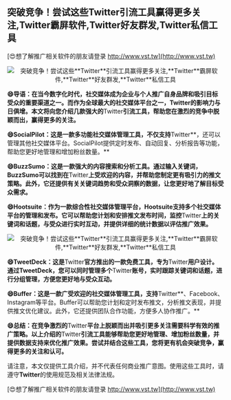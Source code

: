 ## **突破竞争！尝试这些**Twitter**引流工具赢得更多关注,**Twitter**霸屏软件,**Twitter**好友群发,**Twitter**私信工具**

[😍想了解推广相关软件的朋友请登录 http://www.vst.tw](http://www.vst.tw)

 <center><img src="https://vst.tw/MP4/tuiguang/png/4.png" alt="突破竞争！尝试这些**Twitter**引流工具赢得更多关注,**Twitter**霸屏软件,**Twitter**好友群发,**Twitter**私信工具"></center>

**😄导语：在当今数字化时代，社交媒体成为企业与个人推广自身品牌和吸引目标受众的重要渠道之一。而作为全球最大的社交媒体平台之一，**Twitter**的影响力与日俱增。本文将向您介绍几款强大的**Twitter**引流工具，帮助您在激烈的竞争中脱颖而出，赢得更多的关注。**

**😄SocialPilot：这是一款多功能社交媒体管理工具，不仅支持**Twitter**，还可以管理其他社交媒体平台。SocialPilot提供定时发布、自动回复、分析报告等功能，帮助您更好地管理和增加粉丝数量。**

**😄BuzzSumo：这是一款强大的内容搜索和分析工具。通过输入关键词，BuzzSumo可以找到在**Twitter**上受欢迎的内容，并帮助您制定更有吸引力的推文策略。此外，它还提供有关关键词趋势和受众洞察的数据，让您更好地了解目标受众需求。**

**😄Hootsuite：作为一款综合性社交媒体管理平台，Hootsuite支持多个社交媒体平台的管理和发布。它可以帮助您计划和安排推文发布时间，监控**Twitter**上的关键词和话题，与受众进行实时互动，并提供详细的统计数据以评估推广效果。**

 <center><img src="https://vst.tw/MP4/tuiguang/png/7.png" alt="突破竞争！尝试这些**Twitter**引流工具赢得更多关注,**Twitter**霸屏软件,**Twitter**好友群发,**Twitter**私信工具"></center>

**😄TweetDeck：这是**Twitter**官方推出的一款免费工具，专为**Twitter**用户设计。通过TweetDeck，您可以同时管理多个**Twitter**账号，实时跟踪关键词和话题，进行分组管理，方便您更好地与受众互动。**

**😄Buffer：这是一款广受欢迎的社交媒体管理工具，支持**Twitter**、Facebook、Instagram等平台。Buffer可以帮助您计划和定时发布推文，分析推文表现，并提供推文优化建议。此外，它还提供团队合作功能，方便多人协作推广。**

**😄总结：在竞争激烈的**Twitter**平台上脱颖而出并吸引更多关注需要科学有效的推广策略。以上介绍的**Twitter**引流工具能够帮助您更好地管理、增加粉丝数量，并提供数据支持来优化推广效果。尝试并结合这些工具，您将更有机会突破竞争，赢得更多的关注和认可。**

请注意，本文仅提供工具介绍，并不代表任何商业推广意图。使用这些工具时，请遵守**Twitter**的使用规范及相关法律法规。

[😍想了解推广相关软件的朋友请登录 http://www.vst.tw](http://www.vst.tw)



